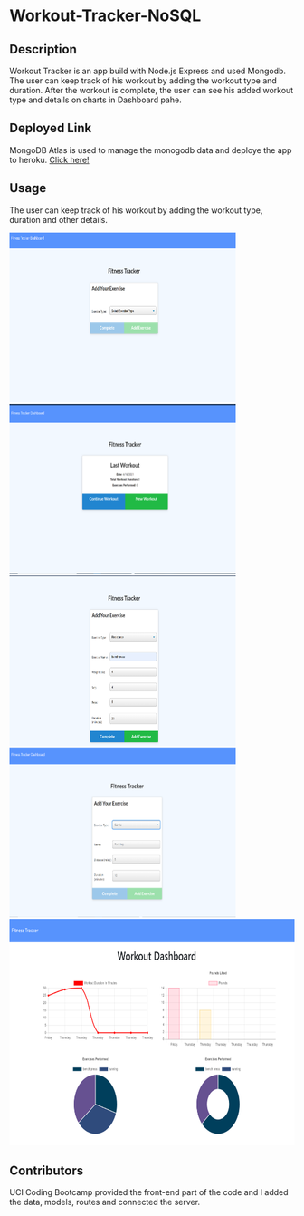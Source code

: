 # Workout-Tracker-NoSQL

## Description
Workout Tracker is an app build with Node.js Express and used Mongodb. The user can keep track of his workout by adding the workout type and duration. After the workout is complete, the user can see his added workout type and details on charts in Dashboard pahe.

## Deployed Link
 MongoDB Atlas is used to manage the monogodb data and deploye the app to heroku.
 [Click here!](https://powerful-shore-77911.herokuapp.com/?id=6084916e64bedd0015c4c36b)


## Usage
The user can keep track of his workout by adding the workout type, duration and other details.


 <img src="images\1.png" height= 300 width="400"> <img src="images\2.png" height= 300 width="400">
 <img src="images\3.png" height= 300 width="400"> <img src="images\4.png" height= 300 width="400">
 <img src="images\5.png" height= 400 width="600">


 ## Contributors
UCI Coding Bootcamp provided the front-end part of the code and I added the data, models, routes and connected the server.
